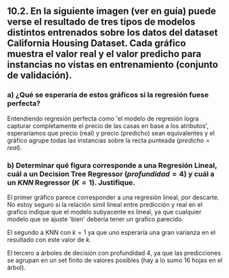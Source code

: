 
## 10.2. En la siguiente imagen (ver en guía) puede verse el resultado de tres tipos de modelos distintos entrenados sobre los datos del dataset California Housing Dataset. Cada gráfico muestra el valor real y el valor predicho para instancias no vistas en entrenamiento (conjunto de validación).

### a) ¿Qué se esperaría de estos gráficos si la regresión fuese perfecta?

Entendiendo regresión perfecta como 'el modelo de regresión logra capturar completamente el precio de las casas en base a los atributos', esperaríamos que precio (real) y precio (predicho) sean equivalentes y el gráfico agrupe todas las instancias sobre la recta punteada ($predicho = real$).

### b) Determinar qué figura corresponde a una Regresión Lineal, cuál a un Decision Tree Regressor ($profundidad = 4$) y cuál a un $KNN$ Regressor ($K = 1$). Justifique.

El primer gráfico parece corresponder a una regresión lineal, por descarte. No estoy seguro si la relación simil lineal entre predicción y real en el grafico indique que el modelo subyacente es lineal, ya que cualquier modelo que se ajuste 'bien' debería tener un grafico parecido.

El segundo a KNN con $k=1$ ya que uno esperaría una gran varianza en el resultado con este valor de $k$.

El tercero a árboles de decisión con profundidad $4$, ya que las predicciones se agrupan en un set finito de valores posibles (hay a lo sumo $16$ hojas en el árbol).
